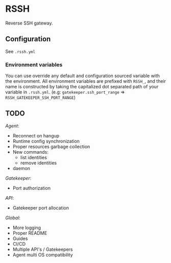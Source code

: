 # RSSH

Reverse SSH gateway.

## Configuration

See `.rssh.yml`

### Environment variables

You can use override any default and configuration sourced variable with the environment.
All environment variables are prefixed with `RSSH_`, and their name is constructed by taking
the capitalized dot separated path of your variable in `.rssh.yml`.
(e.g: `gatekeeper.ssh_port_range` => `RSSH_GATEKEEPER_SSH_PORT_RANGE`)

## TODO

*Agent*:

- Reconnect on hangup
- Runtime config synchronization
- Proper resources garbage collection
- New commands:
    - list identities
    - remove identities
- daemon

*Gatekeeper*:

- Port authorization

*API*:

- Gatekeeper port allocation

*Global*:

- More logging
- Proper README
- Guides
- CI/CD
- Multiple API's / Gatekeepers
- Agent multi OS compatibility